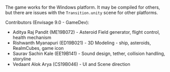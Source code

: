 The game works for the Windows platform. It may be compiled for others, but there are issues with the `Transition.unity` scene for other platforms.

Contributors (Envisage 9.0 - GameDev):
- Aditya Raj Pandit (ME19B072) - Asteroid Field generator, flight control, health mechanism
- Rishwanth Myanapuri (ED19B021) - 3D Modeling - ship, asteroids, RealmCubes, game icon
- Saurav Sachin Kale (EE19B141) - Sound design, tether, collision handling, storyline
- Vedaant Alok Arya (CS19B046) - UI and Scene direction
